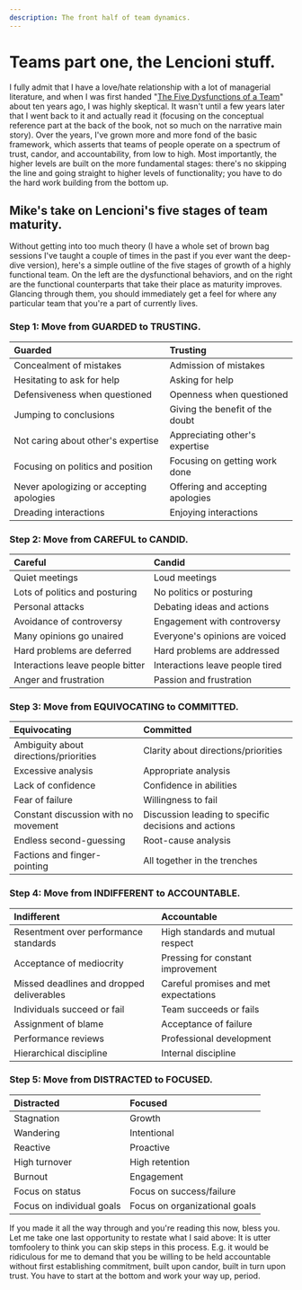 ```yaml
---
description: The front half of team dynamics.
---
```


# Teams part one, the Lencioni stuff.

I fully admit that I have a love/hate relationship with a lot of managerial literature, and when I was first handed "[The Five Dysfunctions of a Team](https://www.amazon.com/Five-Dysfunctions-Team-Leadership-Fable/dp/0787960756)" about ten years ago, I was highly skeptical. It wasn't until a few years later that I went back to it and actually read it \(focusing on the conceptual reference part at the back of the book, not so much on the narrative main story\). Over the years, I've grown more and more fond of the basic framework, which asserts that teams of people operate on a spectrum of trust, candor, and accountability, from low to high. Most importantly, the higher levels are built on the more fundamental stages: there's no skipping the line and going straight to higher levels of functionality; you have to do the hard work building from the bottom up.

## Mike's take on Lencioni's five stages of team maturity.

Without getting into too much theory \(I have a whole set of brown bag sessions I've taught a couple of times in the past if you ever want the deep-dive version\), here's a simple outline of the five stages of growth of a highly functional team. On the left are the dysfunctional behaviors, and on the right are the functional counterparts that take their place as maturity improves. Glancing through them, you should immediately get a feel for where any particular team that you're a part of currently lives.

### Step 1: Move from GUARDED to TRUSTING.

| Guarded | Trusting |
| :--- | :--- |
| Concealment of mistakes | Admission of mistakes |
| Hesitating to ask for help | Asking for help |
| Defensiveness when questioned | Openness when questioned |
| Jumping to conclusions | Giving the benefit of the doubt |
|  Not caring about other's expertise | Appreciating other's expertise |
| Focusing on politics and position | Focusing on getting work done |
| Never apologizing or accepting apologies | Offering and accepting apologies |
| Dreading interactions | Enjoying interactions |

### Step 2: Move from CAREFUL to CANDID.

| Careful | Candid |
| :--- | :--- |
| Quiet meetings | Loud meetings |
| Lots of politics and posturing | No politics or posturing |
| Personal attacks | Debating ideas and actions |
| Avoidance of controversy | Engagement with controversy |
| Many opinions go unaired | Everyone's opinions are voiced |
| Hard problems are deferred | Hard problems are addressed |
| Interactions leave people bitter | Interactions leave people tired |
| Anger and frustration | Passion and frustration |

### Step 3: Move from EQUIVOCATING to COMMITTED.

| Equivocating | Committed |
| :--- | :--- |
| Ambiguity about directions/priorities | Clarity about directions/priorities |
| Excessive analysis | Appropriate analysis |
| Lack of confidence | Confidence in abilities |
| Fear of failure | Willingness to fail |
| Constant discussion with no movement | Discussion leading to specific decisions and actions |
| Endless second-guessing | Root-cause analysis |
| Factions and finger-pointing | All together in the trenches |

### Step 4: Move from INDIFFERENT to ACCOUNTABLE.

| Indifferent | Accountable |
| :--- | :--- |
| Resentment over performance standards | High standards and mutual respect |
| Acceptance of mediocrity | Pressing for constant improvement |
| Missed deadlines and dropped deliverables | Careful promises and met expectations |
| Individuals succeed or fail | Team succeeds or fails |
| Assignment of blame | Acceptance of failure |
| Performance reviews | Professional development |
| Hierarchical discipline | Internal discipline |

### Step 5: Move from DISTRACTED to FOCUSED.

| Distracted | Focused |
| :--- | :--- |
| Stagnation | Growth |
| Wandering | Intentional |
| Reactive | Proactive |
| High turnover | High retention |
| Burnout | Engagement |
| Focus on status | Focus on success/failure |
| Focus on individual goals | Focus on organizational goals |

If you made it all the way through and you're reading this now, bless you. Let me take one last opportunity to restate what I said above: It is utter tomfoolery to think you can skip steps in this process. E.g. it would be ridiculous for me to demand that you be willing to be held accountable without first establishing commitment, built upon candor, built in turn upon trust. You have to start at the bottom and work your way up, period.

